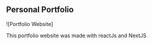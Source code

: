 ## Personal Portfolio

![Portfolio Website]

This portfolio website was made with reactJs and NextJS

